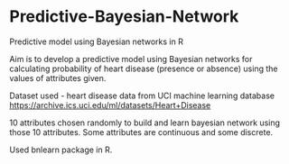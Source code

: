 # Predictive-Bayesian-Network
Predictive model using Bayesian networks in R

Aim is to develop a predictive model using Bayesian networks for calculating probability of heart disease (presence or absence) using the values of attributes given. 

Dataset used - heart disease data from UCI machine learning database
https://archive.ics.uci.edu/ml/datasets/Heart+Disease 

10 attributes chosen randomly to build and learn bayesian network using those 10 attributes. Some attributes are continuous and some discrete. 

Used bnlearn package in R.

